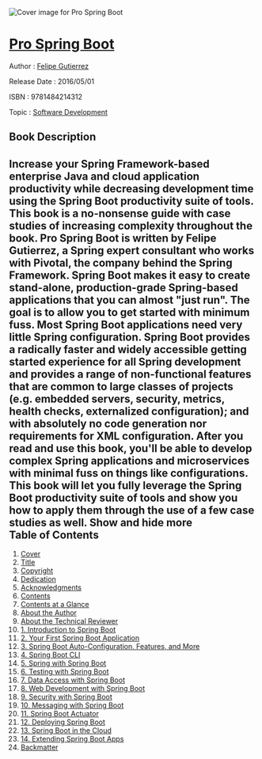 ![Cover image for Pro Spring Boot](https://imgdetail.ebookreading.net/cover/cover/20200215/EB9781484214312.jpg)

[Pro Spring Boot](https://ebookreading.net/view/book/Pro+Spring+Boot-EB9781484214312_1.html "Pro Spring Boot")
====================================================================================================================

Author : [Felipe Gutierrez](https://ebookreading.net/search/author/Felipe+Gutierrez)

Release Date : 2016/05/01

ISBN : 9781484214312

Topic : [Software Development](https://ebookreading.net/search/category/software-development)

Book Description
-----------------

 Increase your Spring Framework-based enterprise Java and cloud application productivity while decreasing development time using the Spring Boot productivity suite of tools. This book is a no-nonsense guide with case studies of increasing complexity throughout the book. Pro Spring Boot is written by Felipe Gutierrez, a Spring expert consultant who works with Pivotal, the company behind the Spring Framework.
Spring Boot makes it easy to create stand-alone, production-grade Spring-based applications that you can almost "just run". The goal is to allow you to get started with minimum fuss. Most Spring Boot applications need very little Spring configuration. Spring Boot provides a radically faster and widely accessible getting started experience for all Spring development and provides a range of non-functional features that are common to large classes of projects (e.g. embedded servers, security, metrics, health checks, externalized configuration); and with absolutely no code generation nor requirements for XML configuration.
After you read and use this book, you'll be able to develop complex Spring applications and microservices with minimal fuss on things like configurations. This book will let you fully leverage the Spring Boot productivity suite of tools and show you how to apply them through the use of a few case studies as well. 
        Show and hide more                
Table of Contents
-----------------

1. [Cover](https://ebookreading.net/view/book/Pro+Spring+Boot-EB9781484214312_1.html)
1. [Title](https://ebookreading.net/view/book/Pro+Spring+Boot-EB9781484214312_2.html#title)
1. [Copyright](https://ebookreading.net/view/book/Pro+Spring+Boot-EB9781484214312_2.html#copy)
1. [Dedication](https://ebookreading.net/view/book/Pro+Spring+Boot-EB9781484214312_2.html#ded)
1. [Acknowledgments](https://ebookreading.net/view/book/Pro+Spring+Boot-EB9781484214312_2.html#ack)
1. [Contents](https://ebookreading.net/view/book/Pro+Spring+Boot-EB9781484214312_2.html#Toc)
1. [Contents at a Glance](https://ebookreading.net/view/book/Pro+Spring+Boot-EB9781484214312_2.html#Loh1)
1. [About the Author](https://ebookreading.net/view/book/Pro+Spring+Boot-EB9781484214312_2.html#about)
1. [About the Technical Reviewer](https://ebookreading.net/view/book/Pro+Spring+Boot-EB9781484214312_2.html#about1)
1. [1. Introduction to Spring Boot](https://ebookreading.net/view/book/Pro+Spring+Boot-EB9781484214312_3.html)
1. [2. Your First Spring Boot Application](https://ebookreading.net/view/book/Pro+Spring+Boot-EB9781484214312_4.html)
1. [3. Spring Boot Auto-Configuration, Features, and More](https://ebookreading.net/view/book/Pro+Spring+Boot-EB9781484214312_5.html)
1. [4. Spring Boot CLI](https://ebookreading.net/view/book/Pro+Spring+Boot-EB9781484214312_6.html)
1. [5. Spring with Spring Boot](https://ebookreading.net/view/book/Pro+Spring+Boot-EB9781484214312_7.html)
1. [6. Testing with Spring Boot](https://ebookreading.net/view/book/Pro+Spring+Boot-EB9781484214312_8.html)
1. [7. Data Access with Spring Boot](https://ebookreading.net/view/book/Pro+Spring+Boot-EB9781484214312_9.html)
1. [8. Web Development with Spring Boot](https://ebookreading.net/view/book/Pro+Spring+Boot-EB9781484214312_10.html)
1. [9. Security with Spring Boot](https://ebookreading.net/view/book/Pro+Spring+Boot-EB9781484214312_11.html)
1. [10. Messaging with Spring Boot](https://ebookreading.net/view/book/Pro+Spring+Boot-EB9781484214312_12.html)
1. [11. Spring Boot Actuator](https://ebookreading.net/view/book/Pro+Spring+Boot-EB9781484214312_13.html)
1. [12. Deploying Spring Boot](https://ebookreading.net/view/book/Pro+Spring+Boot-EB9781484214312_14.html)
1. [13. Spring Boot in the Cloud](https://ebookreading.net/view/book/Pro+Spring+Boot-EB9781484214312_15.html)
1. [14. Extending Spring Boot Apps](https://ebookreading.net/view/book/Pro+Spring+Boot-EB9781484214312_16.html)
1. [Backmatter](https://ebookreading.net/view/book/Pro+Spring+Boot-EB9781484214312_17.html)
